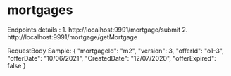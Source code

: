 # mortgages

Endpoints details : 
       1. http://localhost:9991/mortgage/submit
       2. http://localhost:9991/mortgage/getMortgage
       
       
RequestBody Sample: 
{
  "mortgageId": "m2",
  "version": 3,
  "offerId": "o1-3",
  "offerDate": "10/06/2021",
  "CreatedDate": "12/07/2020",
  "offerExpired": false
}
